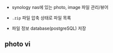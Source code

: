 - synology nas에 있는 photo, image 파일 관리/뷰어

- `.zip` 파일 압축 상태로 파일 목록
- 파일 정보 database(postgreSQL) 저장

## photo vi